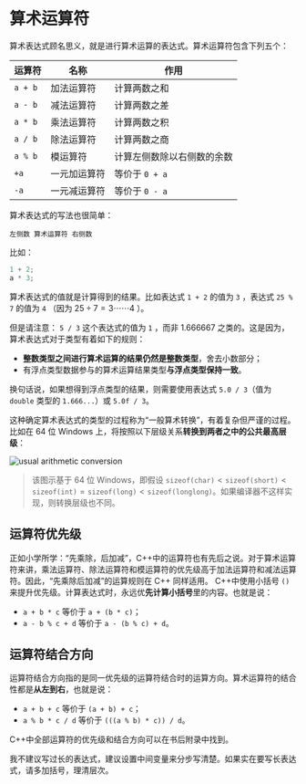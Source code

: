 # 算术运算符

算术表达式顾名思义，就是进行算术运算的表达式。算术运算符包含下列五个：

| 运算符  | 名称         | 作用                       |
| ------- | ------------ | -------------------------- |
| `a + b` | 加法运算符   | 计算两数之和               |
| `a - b` | 减法运算符   | 计算两数之差               |
| `a * b` | 乘法运算符   | 计算两数之积               |
| `a / b` | 除法运算符   | 计算两数之商               |
| `a % b` | 模运算符     | 计算左侧数除以右侧数的余数 |
| `+a`    | 一元加运算符 | 等价于 `0 + a`             |
| `-a`    | 一元减运算符 | 等价于 `0 - a`             |

算术表达式的写法也很简单：

```sdsc
左侧数 算术运算符 右侧数
```

比如：
```cpp
1 + 2;
a * 3;
```
算术表达式的值就是计算得到的结果。比如表达式 `1 + 2` 的值为 `3` ，表达式 `25 % 7` 的值为 `4` （因为 $25\div7=3\cdots\cdots4$ ）。

但是请注意： `5 / 3` 这个表达式的值为 `1` ，而非 1.666667 之类的。这是因为，算术表达式对于类型有着如下的规则：

- **整数类型之间进行算术运算的结果仍然是整数类型**，舍去小数部分；
- 有浮点类型数据参与的算术运算结果类型**与浮点类型保持一致**。

换句话说，如果想得到浮点类型的结果，则需要使用表达式 `5.0 / 3`（值为 `double` 类型的 `1.666...`）或  `5.0f / 3`。

这种确定算术表达式的类型的过程称为“一般算术转换”，有着复杂但严谨的过程。比如在 64 位 Windows 上，将按照以下层级关系**转换到两者之中的公共最高层级**：

![usual arithmetic conversion](https://s1.ax1x.com/2022/08/12/vJul4g.png)

> 该图示基于 64 位 Windows，即假设 $\mathtt{sizeof(char)} < \mathtt{sizeof(short)} < \mathtt{sizeof(int)} = \mathtt{sizeof(long)} < \mathtt{sizeof(long long)}$。如果编译器不这样实现，则转换层级也不同。

## 运算符优先级

正如小学所学：“先乘除，后加减”，C++中的运算符也有先后之说。对于算术运算符来讲，乘法运算符、除法运算符和模运算符的优先级高于加法运算符和减法运算符。因此，“先乘除后加减”的运算规则在 C++ 同样适用。
C++中使用小括号 `()` 来提升优先级。计算表达式时，永远优**先计算小括号**里的内容。也就是说：

- `a + b * c` 等价于 `a + (b * c)`；
- `a - b % c + d` 等价于 `a - (b % c) + d`。

## 运算符结合方向

运算符结合方向指的是同一优先级的运算符结合时的运算方向。算术运算符的结合性都是**从左到右**，也就是说：

- `a + b + c` 等价于 `(a + b) + c`；
- `a % b * c / d` 等价于 `(((a % b) * c)) / d`。

C++中全部运算符的优先级和结合方向可以在书后附录中找到。

我不建议写过长的表达式，建议设置中间变量来分步写清楚。如果实在要写长表达式，请多加括号，理清层次。
